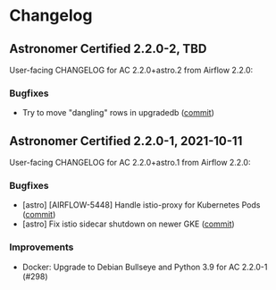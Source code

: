 # Changelog

Astronomer Certified 2.2.0-2, TBD
---------------------------------

User-facing CHANGELOG for AC 2.2.0+astro.2 from Airflow 2.2.0:

### Bugfixes

- Try to move "dangling" rows in upgradedb ([commit](https://github.com/astronomer/airflow/commit/32d665c21fcf3e34aa7e9272cce8caa03b878819))

Astronomer Certified 2.2.0-1, 2021-10-11
----------------------------------------

User-facing CHANGELOG for AC 2.2.0+astro.1 from Airflow 2.2.0:

### Bugfixes

- [astro] [AIRFLOW-5448] Handle istio-proxy for Kubernetes Pods ([commit](https://github.com/astronomer/airflow/commit/8648bf2ff7b11def3122af5f60b81168fcb8a8a2))
- [astro] Fix istio sidecar shutdown on newer GKE ([commit](https://github.com/astronomer/airflow/commit/84ae13c73))

### Improvements

- Docker: Upgrade to Debian Bullseye and Python 3.9 for AC 2.2.0-1 (#298)
